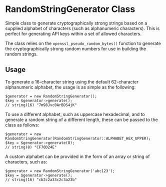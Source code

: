 # RandomStringGenerator Class

Simple class to generate cryptographically strong strings based on a supplied alphabet of characters (such as alphanumeric characters). This is perfect for generating API keys within a set of allowed characters.

The class relies on the `openssl_pseudo_random_bytes()` function to generate the cryptographically strong random numbers for use in building the random strings.

## Usage

To generate a 16-character string using the default 62-character alphanumeric alphabet, the usage is as simple as the following:
	
	$generator = new RandomStringGenerator();
	$key = $generator->generate();
	// string(16) "7m98Jvc0ArBDS4jK"

To use a different alphabet, such as uppercase hexadecimal, and to generate a random string of a different length, these can be passed to the class as follows:

	$generator = new RandomStringGenerator(RandomStringGenerator::ALPHABET_HEX_UPPER);
	$key = $generator->generate(8);
	// string(8) "CF70D24E"

A custom alphabet can be provided in the form of an array or string of characters, such as:

	$generator = new RandomStringGenerator('abc123');
	$key = $generator->generate();
	// string(16) "cb2c2a33c2c3a23b"
